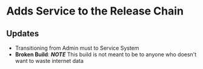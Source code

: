# Adds Service to the Release Chain

## Updates

- Transitioning from Admin must to Service System
- **Broken Build**: ***NOTE*** This build is not meant to be to anyone who doesn't want to waste internet data
